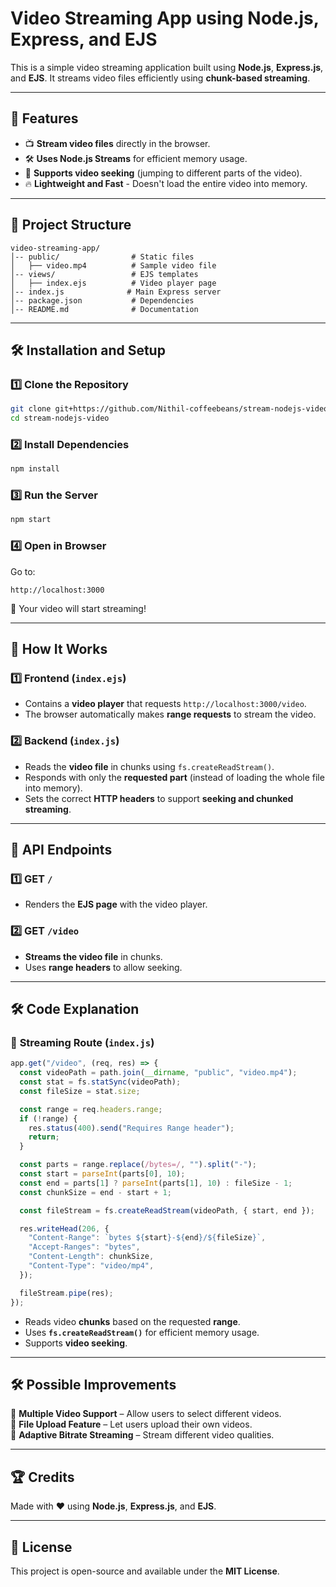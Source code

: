 # Video Streaming App using Node.js, Express, and EJS

This is a simple video streaming application built using **Node.js**, **Express.js**, and **EJS**. It streams video files efficiently using **chunk-based streaming**.

---

## 🚀 Features

- 📺 **Stream video files** directly in the browser.
- 🛠 **Uses Node.js Streams** for efficient memory usage.
- 🎯 **Supports video seeking** (jumping to different parts of the video).
- 🔥 **Lightweight and Fast** - Doesn't load the entire video into memory.

---

## 📂 Project Structure

```
video-streaming-app/
│-- public/                # Static files
│   ├── video.mp4          # Sample video file
│-- views/                 # EJS templates
│   ├── index.ejs          # Video player page
│-- index.js              # Main Express server
│-- package.json           # Dependencies
│-- README.md              # Documentation
```

---

## 🛠 Installation and Setup

### 1️⃣ Clone the Repository

```sh
git clone git+https://github.com/Nithil-coffeebeans/stream-nodejs-video.git
cd stream-nodejs-video
```

### 2️⃣ Install Dependencies

```sh
npm install
```

### 3️⃣ Run the Server

```sh
npm start
```

### 4️⃣ Open in Browser

Go to:

```
http://localhost:3000
```

🎥 Your video will start streaming!

---

## 📜 How It Works

### 1️⃣ **Frontend (`index.ejs`)**

- Contains a **video player** that requests `http://localhost:3000/video`.
- The browser automatically makes **range requests** to stream the video.

### 2️⃣ **Backend (`index.js`)**

- Reads the **video file** in chunks using `fs.createReadStream()`.
- Responds with only the **requested part** (instead of loading the whole file into memory).
- Sets the correct **HTTP headers** to support **seeking and chunked streaming**.

---

## 📝 API Endpoints

### **1️⃣ GET `/`**

- Renders the **EJS page** with the video player.

### **2️⃣ GET `/video`**

- **Streams the video file** in chunks.
- Uses **range headers** to allow seeking.

---

## 🛠 Code Explanation

### 📌 **Streaming Route (`index.js`)**

```javascript
app.get("/video", (req, res) => {
  const videoPath = path.join(__dirname, "public", "video.mp4");
  const stat = fs.statSync(videoPath);
  const fileSize = stat.size;

  const range = req.headers.range;
  if (!range) {
    res.status(400).send("Requires Range header");
    return;
  }

  const parts = range.replace(/bytes=/, "").split("-");
  const start = parseInt(parts[0], 10);
  const end = parts[1] ? parseInt(parts[1], 10) : fileSize - 1;
  const chunkSize = end - start + 1;

  const fileStream = fs.createReadStream(videoPath, { start, end });

  res.writeHead(206, {
    "Content-Range": `bytes ${start}-${end}/${fileSize}`,
    "Accept-Ranges": "bytes",
    "Content-Length": chunkSize,
    "Content-Type": "video/mp4",
  });

  fileStream.pipe(res);
});
```

- Reads video **chunks** based on the requested **range**.
- Uses **`fs.createReadStream()`** for efficient memory usage.
- Supports **video seeking**.

---

## 🛠 Possible Improvements

🔹 **Multiple Video Support** – Allow users to select different videos.  
🔹 **File Upload Feature** – Let users upload their own videos.  
🔹 **Adaptive Bitrate Streaming** – Stream different video qualities.

---

## 🏆 Credits

Made with ❤️ using **Node.js**, **Express.js**, and **EJS**.

---

## 📜 License

This project is open-source and available under the **MIT License**.
